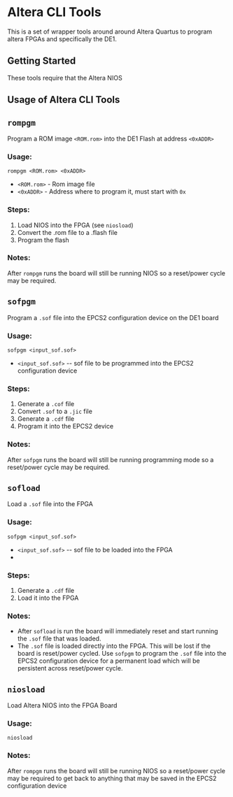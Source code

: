 # Altera CLI Tools 

This is a set of wrapper tools around around Altera Quartus to program altera FPGAs and 
specifically the DE1.

## Getting Started

These tools require that the Altera NIOS 

Usage of Altera CLI Tools
---

## `rompgm`
Program a ROM image `<ROM.rom>` into the DE1 Flash at address `<0xADDR>`

### Usage: 
`rompgm <ROM.rom> <0xADDR>`

* `<ROM.rom>` - Rom image file
* `<0xADDR>` - Address where to program it, must start with `0x`

### Steps:
1. Load NIOS into the FPGA (see `niosload`)
2. Convert the .rom file to a .flash file
3. Program the flash

### Notes:
After `rompgm` runs the board will still be running NIOS so a reset/power cycle may be required.

## `sofpgm`
Program a `.sof` file into the EPCS2 configuration device on the DE1 board

### Usage:
`sofpgm <input_sof.sof>`

* `<input_sof.sof>` -- sof file to be programmed into the EPCS2 configuration device

### Steps:
1. Generate a `.cof` file
2. Convert `.sof` to a `.jic` file
3. Generate a `.cdf` file
4. Program it into the EPCS2 device

### Notes:
After `sofpgm` runs the board will still be running programming mode so a reset/power cycle may be required.

## `sofload`
Load a `.sof` file into the FPGA

### Usage:
`sofpgm <input_sof.sof>`

* `<input_sof.sof>` -- sof file to be loaded into the FPGA
* 
### Steps:
1. Generate a `.cdf` file
2. Load it into the FPGA

### Notes:
* After `sofload` is run the board will immediately reset and start running the `.sof` file that was loaded.  
* The `.sof` file is loaded directly into the FPGA.  This will be lost if the board is reset/power cycled.  Use `sofpgm` to program the `.sof` file into the EPCS2 configuration device for a permanent load which will be persistent across reset/power cycle.

## `niosload`
Load Altera NIOS into the FPGA Board

### Usage: 
`niosload`

### Notes:
After `rompgm` runs the board will still be running NIOS so a reset/power cycle may be required to get back to anything that may be saved in the EPCS2 configuration device

